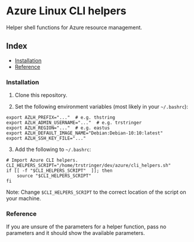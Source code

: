 # Azure Linux CLI helpers

Helper shell functions for Azure resource management.

## Index

- [Installation](#installation)
- [Reference](#reference)

### Installation

1. Clone this repository.

2. Set the following environment variables (most likely in your `~/.bashrc`):

```
export AZLH_PREFIX="..."  # e.g. thstring
export AZLH_ADMIN_USERNAME="..."  # e.g. trstringer
export AZLH_REGION="..."  # e.g. eastus
export AZLH_DEFAULT_IMAGE_NAME="Debian:Debian-10:10:latest"
export AZLH_SSH_KEY_FILE="..."
```

3. Add the following to `~/.bashrc`:

```
# Import Azure CLI helpers.
CLI_HELPERS_SCRIPT="/home/trstringer/dev/azure/cli_helpers.sh"
if [[ -f "$CLI_HELPERS_SCRIPT"  ]]; then
    source "$CLI_HELPERS_SCRIPT"
fi
```

Note: Change `$CLI_HELPERS_SCRIPT` to the correct location of the script on your machine.

### Reference

If you are unsure of the parameters for a helper function, pass no parameters and it should show the available parameters.
